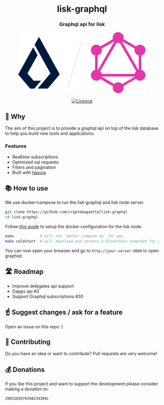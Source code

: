 <h1 align="center">lisk-graphql</h1>
<h3 align="center">Graphql api for lisk</h1>

<p align="center">
  <img src="https://github.com/cryptobaguette/lisk-graphql/raw/master/assets/logo.png" height="200">
</p>

<p align="center">
  <a href="https://github.com/cryptobaguette/lisk-graphql/blob/master/LICENSE">
    <img src="https://badgen.net/badge/license/MIT/blue" alt="Licence">
  </a>
</p>

## 🙋 Why

The aim of this project is to provide a graphql api on top of the lisk database to help you build new tools and applications.

### Features

- Realtime subscriptions
- Optimized sql requests
- Filters and pagination
- Built with [hasura](https://github.com/hasura/graphql-engine/)

## 📚 How to use

We use docker-compose to run the lisk-graphql and lisk node server.

```bash
git clone https://github.com/cryptobaguette/lisk-graphql
cd lisk-graphql
```

Follow [this guide](https://lisk.io/documentation/lisk-core/setup/docker) to setup the docker configuration for the lisk node.

```bash
make            # will run `docker-compose up` for you
make coldstart  # will download and restore a blockchain snapshot for you
```

You can now open your browser and go to `http://your-server:8080` to open graphiql.

## 🛣️ Roadmap

- Improve delegates api support
- Dapps api #3
- Support Graphql subscriptions #30

## ☝️ Suggest changes / ask for a feature

Open an issue on this repo :)

## 🤝 Contributing

Do you have an idea or want to contribute?
Pull requests are very welcome!

## 💰 Donations

If you like this project and want to support the development please consider making a donation to:

```
2865185670348234304L
```
